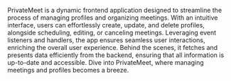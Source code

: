 PrivateMeet is a dynamic frontend application designed to streamline the process of managing profiles and organizing meetings. With an intuitive interface, users can effortlessly create, update, and delete profiles, alongside scheduling, editing, or canceling meetings. Leveraging event listeners and handlers, the app ensures seamless user interactions, enriching the overall user experience. Behind the scenes, it fetches and presents data efficiently from the backend, ensuring that all information is up-to-date and accessible. Dive into PrivateMeet, where managing meetings and profiles becomes a breeze.